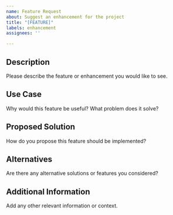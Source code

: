 ```yaml
---
name: Feature Request
about: Suggest an enhancement for the project
title: "[FEATURE]"
labels: enhancement
assignees: ''

---
```


## Description

Please describe the feature or enhancement you would like to see.

## Use Case

Why would this feature be useful? What problem does it solve?

## Proposed Solution

How do you propose this feature should be implemented?

## Alternatives

Are there any alternative solutions or features you considered?

## Additional Information

Add any other relevant information or context.
